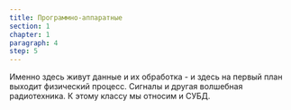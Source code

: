 ```yaml
---
title: Программно-аппаратные
section: 1
chapter: 1
paragraph: 4
step: 5
---
```


Именно здесь живут данные и их обработка - и здесь на первый план выходит физический процесс. Сигналы и другая волшебная радиотехника. К этому классу мы относим и СУБД.

